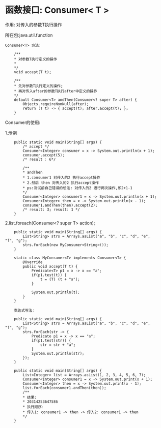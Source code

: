函数接口: Consumer< T >    
===    

作用: 对传入的参数T执行操作    

所在包:java.util.function    

    Consumer<T> 方法:    

        /**
        * 对参数T执行定义的操作
        *
        */
        void accept(T t);    

        /**
        * 先对参数T执行定义的操作; 
        * 再对传入after的参数T执行after中定义的操作
        */
        default Consumer<T> andThen(Consumer<? super T> after) {
            Objects.requireNonNull(after);
            return (T t) -> { accept(t); after.accept(t); };
        }    

Consumer的使用:    

1.示例    

        public static void main(String[] args) {
            /* accept */
            Consumer<Integer> consumer = x -> System.out.println(x + 1);
            consumer.accept(5);
            /* result : 6*/
            
            /**
            * andThen
            * 1.consumer1 对传入的2 执行accept操作
            * 2.然后 then 对传入的2 执行accept操作
            * ps:测试前自己错误的想法: 对传入的2 进行两次操作,即2+1-1   
            */
            Consumer<Integer> consumer1 = x -> System.out.println(x + 1);
            Consumer<Integer> then = x -> System.out.println(x - 1);
            consumer1.andThen(then).accept(2);
            /* result: 3; result: 1 */
        }    
        
2.list.foreach(Consumer<? super T> action);   

        public static void main(String[] args) {
            List<String> strs = Arrays.asList("a", "b", "c", "d", "e", "f", "g");
            strs.forEach(new MyConsumer<String>());
        }
        
        static class MyConsumer<T> implements Consumer<T> {
            @Override
            public void accept(T t) {
                Predicate<T> p1 = x -> x == "a";
                if(p1.test(t)) {
                    t = (T) (t + "a");
                }
                
                System.out.println(t);
            }
        }        

        表达式写法:    

        public static void main(String[] args) {
            List<String> strs = Arrays.asList("a", "b", "c", "d", "e", "f", "g");
            strs.forEach(str -> {
                Predicate p1 = x -> x == "a";
                if(p1.test(str)) {
                    str = str + "a";
                }
                System.out.println(str);
            });
	    }    

        public static void main(String[] args) {
            List<Integer> list = Arrays.asList(1, 2, 3, 4, 5, 6, 7);
            Consumer<Integer> consumer1 = x -> System.out.print(x + 1);
            Consumer<Integer> then = x -> System.out.print(x - 1);
            list.forEach(consumer1.andThen(then));
            /**
            * 结果:
            * 20314253647586
            * 执行顺序:
            * 传入1: consumer1 -> then -> 传入2: consumer1 -> then 
            */
	    }    
